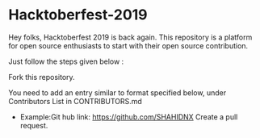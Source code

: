 # Hacktoberfest-2019
Hey folks, Hacktoberfest 2019 is back again. This repository is a platform for open source enthusiasts to start with their open source contribution.

Just follow the steps given below :

Fork this repository.

You need to add an entry similar to format specified below, under Contributors List in CONTRIBUTORS.md

  - [<your name>](<Link to your github profile>)
  Example:Git hub link: https://github.com/SHAHIDNX
Create a pull request.
